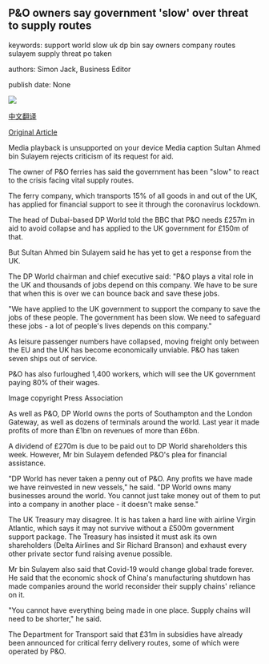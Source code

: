## P&O owners say government 'slow' over threat to supply routes

keywords: support world slow uk dp bin say owners company routes sulayem supply threat po taken

authors: Simon Jack, Business Editor

publish date: None

![](https://ichef.bbci.co.uk/images/ic/1024x576/p08bn50m.jpg)

[中文翻译](P%26O%20owners%20say%20government%20%27slow%27%20over%20threat%20to%20supply%20routes_zh.md)

[Original Article](https://www.bbc.com/news/business-52449354)

Media playback is unsupported on your device Media caption Sultan Ahmed bin Sulayem rejects criticism of its request for aid.

The owner of P&O ferries has said the government has been "slow" to react to the crisis facing vital supply routes.

The ferry company, which transports 15% of all goods in and out of the UK, has applied for financial support to see it through the coronavirus lockdown.

The head of Dubai-based DP World told the BBC that P&O needs £257m in aid to avoid collapse and has applied to the UK government for £150m of that.

But Sultan Ahmed bin Sulayem said he has yet to get a response from the UK.

The DP World chairman and chief executive said: "P&O plays a vital role in the UK and thousands of jobs depend on this company. We have to be sure that when this is over we can bounce back and save these jobs.

"We have applied to the UK government to support the company to save the jobs of these people. The government has been slow. We need to safeguard these jobs - a lot of people's lives depends on this company."

As leisure passenger numbers have collapsed, moving freight only between the EU and the UK has become economically unviable. P&O has taken seven ships out of service.

P&O has also furloughed 1,400 workers, which will see the UK government paying 80% of their wages.

Image copyright Press Association

As well as P&O, DP World owns the ports of Southampton and the London Gateway, as well as dozens of terminals around the world. Last year it made profits of more than £1bn on revenues of more than £6bn.

A dividend of £270m is due to be paid out to DP World shareholders this week. However, Mr bin Sulayem defended P&O's plea for financial assistance.

"DP World has never taken a penny out of P&O. Any profits we have made we have reinvested in new vessels," he said. "DP World owns many businesses around the world. You cannot just take money out of them to put into a company in another place - it doesn't make sense."

The UK Treasury may disagree. It is has taken a hard line with airline Virgin Atlantic, which says it may not survive without a £500m government support package. The Treasury has insisted it must ask its own shareholders (Delta Airlines and Sir Richard Branson) and exhaust every other private sector fund raising avenue possible.

Mr bin Sulayem also said that Covid-19 would change global trade forever. He said that the economic shock of China's manufacturing shutdown has made companies around the world reconsider their supply chains' reliance on it.

"You cannot have everything being made in one place. Supply chains will need to be shorter," he said.

The Department for Transport said that £31m in subsidies have already been announced for critical ferry delivery routes, some of which were operated by P&O.